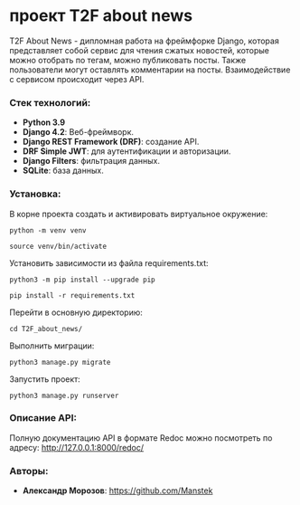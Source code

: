 # проект T2F about news

T2F About News - дипломная работа на фреймфорке Django, которая представляет собой сервис для чтения сжатых новостей, которые можно отобрать по тегам, можно публиковать посты. Также пользователи могут оставлять комментарии на посты. Взаимодействие с сервисом происходит через API.


### Стек технологий:

- **Python 3.9** 
- **Django 4.2**: Веб-фреймворк.
- **Django REST Framework (DRF)**: создание API.
- **DRF Simple JWT**: для аутентификации и авторизации.
- **Django Filters**: фильтрация данных.
- **SQLite**: база данных.


### Установка:

В корне проекта создать и активировать виртуальное окружение:

```
python -m venv venv
```

```
source venv/bin/activate
```

Установить зависимости из файла requirements.txt:

```
python3 -m pip install --upgrade pip
```

```
pip install -r requirements.txt
```

Перейти в основную директорию:

```
cd T2F_about_news/
```


Выполнить миграции:

```
python3 manage.py migrate
```

Запустить проект:

```
python3 manage.py runserver
```

### Описание API:

Полную документацию API в формате Redoc можно посмотреть по адресу: http://127.0.0.1:8000/redoc/


### Авторы:

- **Александр Морозов**: https://github.com/Manstek

